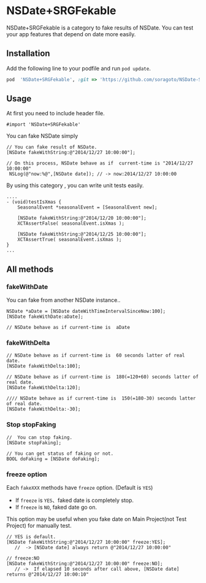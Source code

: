 NSDate+SRGFekable
===========

NSDate+SRGFekable is a category to fake results of NSDate. You can test your app features that depend on date more easily.

## Installation

Add the following line to your podfile and run `pod update`.

```ruby
pod  'NSDate+SRGFekable', :git => 'https://github.com/soragoto/NSDate-SRGFekable.git', :tag => '0.0.1'
```

## Usage

At first you need to include header file.

```objc
#import 'NSDate+SRGFekable'
```

You can fake NSDate simply


```objc
// You can fake result of NSDate.
[NSDate fakeWithString:@"2014/12/27 10:00:00"];

// On this process, NSDate behave as if  current-time is "2014/12/27 10:00:00"
 NSLog(@"now:%@",[NSDate date]); // -> now:2014/12/27 10:00:00
````

By using this category , you can write unit tests easily.

```objc
....
- (void)testIsXmas {
    SeasonalEvent *seasonalEvent = [SeasonalEvent new];

    [NSDate fakeWithString:@"2014/12/20 10:00:00"];
    XCTAssertFalse( seasonalEvent.isXmas );
    
    [NSDate fakeWithString:@"2014/12/25 10:00:00"];
    XCTAssertTrue( seasonalEvent.isXmas );
}
...
````

## All methods

### fakeWithDate

You can fake from another NSDate instance..


```objc
NSDate *aDate = [NSDate dateWithTimeIntervalSinceNow:100];
[NSDate fakeWithDate:aDate];

// NSDate behave as if current-time is  aDate
````

### fakeWithDelta 


```objc
// NSDate behave as if current-time is  60 seconds latter of real date.
[NSDate fakeWithDelta:100];

// NSDate behave as if current-time is  180(=120+60) seconds latter of real date.
[NSDate fakeWithDelta:120];

//// NSDate behave as if current-time is  150(=180-30) seconds latter of real date.
[NSDate fakeWithDelta:-30];
````

### Stop stopFaking

```objc
//  You can stop faking.
[NSDate stopFaking];

// You can get status of faking or not.
BOOL doFaking = [NSDate doFaking];
````

### freeze option

Each  `fakeXXX` methods have `freeze` option. (Default is `YES`)

* If `freeze` is `YES`、faked date is completely stop.
* If `freeze` is  `NO`, faked date go on.

This option may be useful when you fake date on Main Project(not Test Project) for manually test.


```objc
// YES is default.
[NSDate fakeWithString:@"2014/12/27 10:00:00" freeze:YES];
   //  -> [NSDate date] always return @"2014/12/27 10:00:00"

// freeze:NO
[NSDate fakeWithString:@"2014/12/27 10:00:00" freeze:NO];
   // ->  If elapsed 10 seconds after call above, [NSDate date] returns @"2014/12/27 10:00:10"
````
